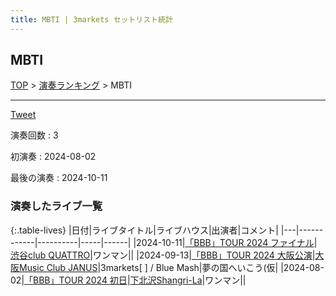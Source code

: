 ```yaml
---
title: MBTI | 3markets セットリスト統計
---
```

## MBTI


[TOP](/setlist/) > [演奏ランキング](songs.html) > MBTI

___

<a href="https://twitter.com/share?ref_src=twsrc%5Etfw" data-text="3markets[ ]セットリスト > MBTI" class="twitter-share-button" data-via="3markets" data-hashtags="3markets" data-related="3markets" data-show-count="false">Tweet</a>

演奏回数
: 3

初演奏
: 2024-08-02

最後の演奏
: 2024-10-11









### 演奏したライブ一覧

{:.table-lives}
|日付|ライブタイトル|ライブハウス|出演者|コメント|
|---|------------|----------|-----|------|
|<span class="nowrap">2024-10-11</span>|[「BBB」TOUR 2024	ファイナル](live150.html)|[渋谷club QUATTRO](livehouse002.html)|ワンマン||
|<span class="nowrap">2024-09-13</span>|[「BBB」TOUR 2024 大阪公演](live143.html)|[大阪Music Club JANUS](livehouse016.html)|3markets[ ] / Blue Mash|夢の国へいこう(仮|
|<span class="nowrap">2024-08-02</span>|[「BBB」TOUR 2024	初日](live136.html)|[下北沢Shangri-La](livehouse012.html)|ワンマン||



<script async src="https://platform.twitter.com/widgets.js" charset="utf-8"></script>
